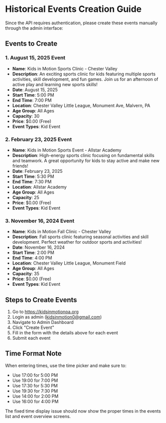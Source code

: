 # Historical Events Creation Guide

Since the API requires authentication, please create these events manually through the admin interface:

## Events to Create

### 1. August 15, 2025 Event
- **Name**: Kids in Motion Sports Clinic - Chester Valley
- **Description**: An exciting sports clinic for kids featuring multiple sports activities, skill development, and fun games. Join us for an afternoon of active play and learning new sports skills!
- **Date**: August 15, 2025
- **Start Time**: 5:00 PM
- **End Time**: 7:00 PM
- **Location**: Chester Valley Little League, Monument Ave, Malvern, PA
- **Age Group**: All Ages
- **Capacity**: 30
- **Price**: $0.00 (Free)
- **Event Types**: Kid Event

### 2. February 23, 2025 Event
- **Name**: Kids in Motion Sports Event - Allstar Academy
- **Description**: High-energy sports clinic focusing on fundamental skills and teamwork. A great opportunity for kids to stay active and make new friends!
- **Date**: February 23, 2025
- **Start Time**: 5:30 PM
- **End Time**: 7:30 PM
- **Location**: Allstar Academy
- **Age Group**: All Ages
- **Capacity**: 25
- **Price**: $0.00 (Free)
- **Event Types**: Kid Event

### 3. November 16, 2024 Event
- **Name**: Kids in Motion Fall Clinic - Chester Valley
- **Description**: Fall sports clinic featuring seasonal activities and skill development. Perfect weather for outdoor sports and activities!
- **Date**: November 16, 2024
- **Start Time**: 2:00 PM
- **End Time**: 4:00 PM
- **Location**: Chester Valley Little League, Monument Field
- **Age Group**: All Ages
- **Capacity**: 35
- **Price**: $0.00 (Free)
- **Event Types**: Kid Event

## Steps to Create Events

1. Go to https://kidsinmotionpa.org
2. Login as admin (kidsinmotion0@gmail.com)
3. Navigate to Admin Dashboard
4. Click "Create Event"
5. Fill in the form with the details above for each event
6. Submit each event

## Time Format Note

When entering times, use the time picker and make sure to:
- Use 17:00 for 5:00 PM
- Use 19:00 for 7:00 PM
- Use 17:30 for 5:30 PM
- Use 19:30 for 7:30 PM
- Use 14:00 for 2:00 PM
- Use 16:00 for 4:00 PM

The fixed time display issue should now show the proper times in the events list and event overview screens.
